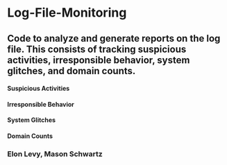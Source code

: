 # Log-File-Monitoring
## Code to analyze and generate reports on the log file. This consists of tracking suspicious activities, irresponsible behavior, system glitches, and domain counts.

#### Suspicious Activities

#### Irresponsible Behavior

#### System Glitches

#### Domain Counts


### Elon Levy, Mason Schwartz
